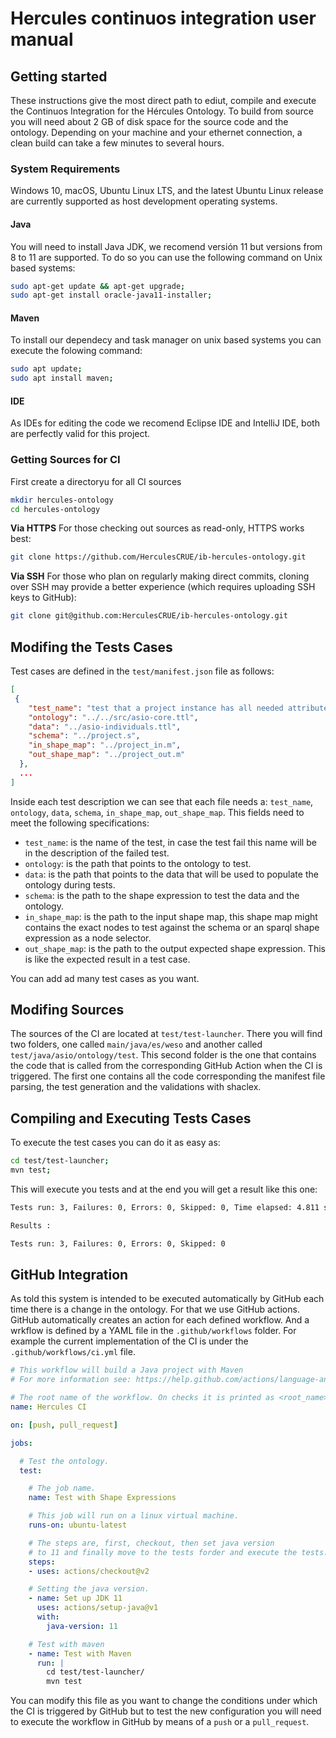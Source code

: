# Hercules continuos integration user manual

## Getting started
These instructions give the most direct path to ediut, compile and execute the Continuos Integration for the Hércules Ontology. To build from source you will need about 2 GB of disk space for the source code and the ontology. Depending on your machine and your ethernet connection, a clean build can take a few minutes to several hours.

### System Requirements
Windows 10, macOS, Ubuntu Linux LTS, and the latest Ubuntu Linux release are currently supported as host development operating systems.

#### Java
You will need to install Java JDK, we recomend versión 11 but versions from 8 to 11 are supported. To do so you can use the following command on Unix based systems:
```bash
sudo apt-get update && apt-get upgrade;
sudo apt-get install oracle-java11-installer;
```

#### Maven
To install our dependecy and task manager on unix based systems you can execute the folowing command:
```bash
sudo apt update;
sudo apt install maven;
```

#### IDE
As IDEs for editing the code we recomend Eclipse IDE and IntelliJ IDE, both are perfectly valid for this project.

### Getting Sources for CI
First create a directoryu for all CI sources
```bash
mkdir hercules-ontology
cd hercules-ontology
```

**Via HTTPS** For those checking out sources as read-only, HTTPS works best:
```bash
git clone https://github.com/HerculesCRUE/ib-hercules-ontology.git
```

**Via SSH** For those who plan on regularly making direct commits, cloning over SSH may provide a better experience (which requires uploading SSH keys to GitHub):
```bash
git clone git@github.com:HerculesCRUE/ib-hercules-ontology.git
```

## Modifing the Tests Cases
Test cases are defined in the `test/manifest.json` file as follows:
```json
[
 {
    "test_name": "test that a project instance has all needed attributes",
    "ontology": "../../src/asio-core.ttl",
    "data": "../asio-individuals.ttl",
    "schema": "../project.s",
    "in_shape_map": "../project_in.m",
    "out_shape_map": "../project_out.m"
  },
  ...
]
```
Inside each test description we can see that each file needs a: `test_name`, `ontology`, `data`, `schema`, `in_shape_map`, `out_shape_map`. This fields need to meet the following specifications:

* `test_name`: is the name of the test, in case the test fail this name will be in the description of the failed test.
* `ontology`: is the path that points to the ontology to test.
* `data`: is the path that points to the data that will be used to populate the ontology during tests.
* `schema`: is the path to the shape expression to test the data and the ontology.
* `in_shape_map`: is the path to the input shape map, this shape map might contains the exact nodes to test against the schema or an sparql shape expression as a node selector.
* `out_shape_map`: is the path to the output expected shape expression. This is like the expected result in a test case.

You can add ad many test cases as you want.

## Modifing Sources
The sources of the CI are located at `test/test-launcher`. There you will find two folders, one called `main/java/es/weso` and another called `test/java/asio/ontology/test`. This second folder is the one that contains the code that is called from the corresponding GitHub Action when the CI is triggered. The first one contains all the code corresponding the manifest file parsing, the test generation and the validations with shaclex.

## Compiling and Executing Tests Cases
To execute the test cases you can do it as easy as:
```bash
cd test/test-launcher;
mvn test;
```
This will execute you tests and at the end you will get a result like this one:
```bash
Tests run: 3, Failures: 0, Errors: 0, Skipped: 0, Time elapsed: 4.811 sec - in asio.ontology.test.ValidationTest

Results :

Tests run: 3, Failures: 0, Errors: 0, Skipped: 0
```

## GitHub Integration
As told this system is intended to be executed automatically by GitHub each time there is a change in the ontology. For that we use GitHub actions. GitHub automatically creates an action for each defined workflow. And a wrkflow is defined by a YAML file in the `.github/workflows` folder. For example the current implementation of the CI is under the `.github/workflows/ci.yml` file.
```yml
# This workflow will build a Java project with Maven
# For more information see: https://help.github.com/actions/language-and-framework-guides/building-and-testing-java-with-maven

# The root name of the workflow. On checks it is printed as <root_name>/<job_name>.
name: Hercules CI

on: [push, pull_request]

jobs:

  # Test the ontology.
  test:

    # The job name.
    name: Test with Shape Expressions

    # This job will run on a linux virtual machine.
    runs-on: ubuntu-latest

    # The steps are, first, checkout, then set java version
    # to 11 and finally move to the tests forder and execute the tests.
    steps:
    - uses: actions/checkout@v2

    # Setting the java version.
    - name: Set up JDK 11
      uses: actions/setup-java@v1
      with:
        java-version: 11

    # Test with maven
    - name: Test with Maven
      run: |
        cd test/test-launcher/
        mvn test
```
You can modify this file as you want to change the conditions under which the CI is triggered by GitHub but to test the new configuration you will need to execute the workflow in GitHub by means of a `push` or a `pull_request`.
